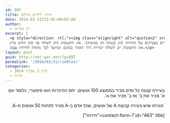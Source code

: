 ```yaml
---
id: 897
title: חידה לילדים גדולים
date: 2014-03-31T23:45:09+03:00
author:
  - רון אהרוני
excerpt: |
  <p style="direction: rtl;"><img class="alignright" alt="qustion2" src="http://net-gar.net/wp-content/uploads/2014/01/qustion2.png" width="100" height="90" /> מגוון חידות מתמטיות לחידוד המחשבה :)
  שלושה פרסי ספרים ינתנו לשלושה פותרים מצטיינים של החידות (הן בכמות והן באיכות). את התשובות ניתן לשלוח עד סוף חודש מרץ.
  את התשובות יש לשלוח ישירות דרך האתר במקום המיועד לכך מתחת לחידות עצמן.</p>
layout: post
guid: http://net-gar.net/?p=897
permalink: '/2014/03/31/riddles/'
categories:
  - גליון 3 אפריל 2014
  - חידות
---
```

<p dir="RTL">
  בעיירה קטנה כל אדם מכיר בממוצע 100 אנשים. יחס ההיכרות הוא סימטרי, כלומר אם א' מכיר את ב' אז ב' מכיר את א'.
</p>

<p dir="RTL">
   הוכיחו שיש בעירה קבוצה A של אנשים, שכל אדם ב-A מכיר לפחות 50 אנשים מ-A.
</p>

<p dir="RTL">
  [contact-form-7 id="463" title="חידות"]
</p>